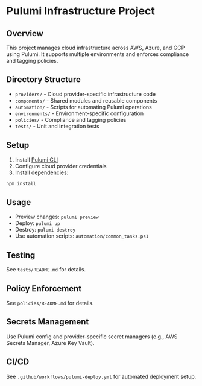 
# Pulumi Infrastructure Project

## Overview
This project manages cloud infrastructure across AWS, Azure, and GCP using Pulumi. It supports multiple environments and enforces compliance and tagging policies.

## Directory Structure
- `providers/` - Cloud provider-specific infrastructure code
- `components/` - Shared modules and reusable components
- `automation/` - Scripts for automating Pulumi operations
- `environments/` - Environment-specific configuration
- `policies/` - Compliance and tagging policies
- `tests/` - Unit and integration tests

## Setup
1. Install [Pulumi CLI](https://www.pulumi.com/docs/get-started/install/)
2. Configure cloud provider credentials
3. Install dependencies:
  ```powershell
  npm install
  ```

## Usage
- Preview changes: `pulumi preview`
- Deploy: `pulumi up`
- Destroy: `pulumi destroy`
- Use automation scripts: `automation/common_tasks.ps1`

## Testing
See `tests/README.md` for details.

## Policy Enforcement
See `policies/README.md` for details.

## Secrets Management
Use Pulumi config and provider-specific secret managers (e.g., AWS Secrets Manager, Azure Key Vault).

## CI/CD
See `.github/workflows/pulumi-deploy.yml` for automated deployment setup.